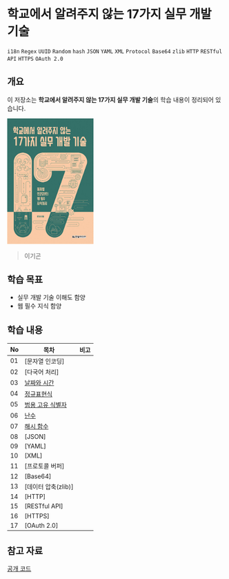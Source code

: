 # 학교에서 알려주지 않는 17가지 실무 개발 기술

`i18n` `Regex` `UUID` `Random` `hash` `JSON` `YAML` `XML` `Protocol` `Base64` `zlib` `HTTP` `RESTful API` `HTTPS` `OAuth 2.0`

## 개요

이 저장소는 **학교에서 알려주지 않는 17가지 실무 개발 기술**의 학습 내용이 정리되어 있습니다.

<img src="./assets/cover.jpg" alt="Cover" width="200">

> 이기곤

## 학습 목표
- 실무 개발 기술 이해도 함양
- 웹 필수 지식 함양

## 학습 내용
|No|목차|비고|
|---|---|---|
|01|[문자열 인코딩]||
|02|[다국어 처리]||
|03|[날짜와 시간](./03.time.ipynb)||
|04|[정규표현식](./04.regex.ipynb)||
|05|[범용 고유 식별자](./05.uuid.ipynb)||
|06|[난수](./06.random.ipynb)||
|07|[해시 함수](./07.hash.ipynb)||
|08|[JSON]||
|09|[YAML]||
|10|[XML]||
|11|[프로토콜 버퍼]||
|12|[Base64]||
|13|[데이터 압축(zlib)]||
|14|[HTTP]||
|15|[RESTful API]||
|16|[HTTPS]||
|17|[OAuth 2.0]||

## 참고 자료
[공개 코드](https://github.com/sorrowhill/17techs)

